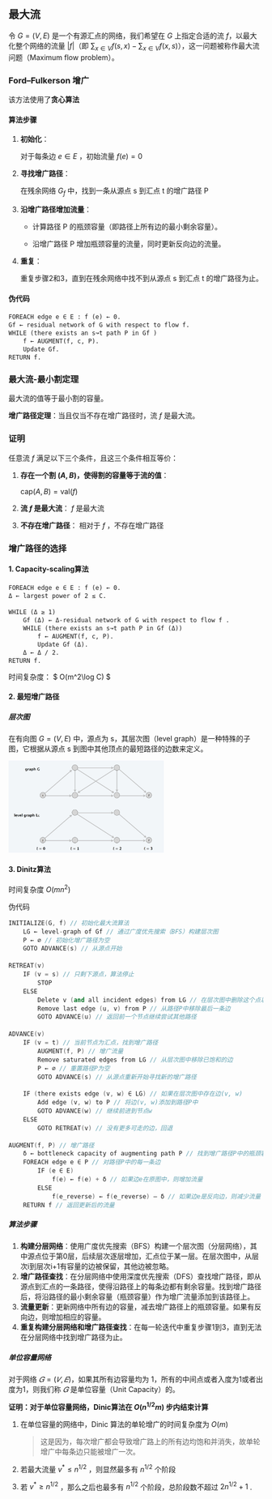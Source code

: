 ## 最大流

令 $G=(V,E)$ 是一个有源汇点的网络，我们希望在 $G$ 上指定合适的流 $f$，以最大化整个网络的流量 $|f|$（即 $\sum_{x \in V} f(s, x) - \sum_{x \in V} f(x, s)$），这一问题被称作最大流问题（Maximum flow problem）。

### Ford–Fulkerson 增广

该方法使用了**贪心算法** 

#### 算法步骤

1. **初始化**：

   对于每条边 $e \in E$ ，初始流量 $f(e) = 0$

2. **寻找增广路径**：

   在残余网络 $G_f$ 中，找到一条从源点 s 到汇点 t 的增广路径 P

3. **沿增广路径增加流量**：

   - 计算路径 P 的瓶颈容量（即路径上所有边的最小剩余容量）。

   - 沿增广路径 P 增加瓶颈容量的流量，同时更新反向边的流量。

4. **重复**：

   重复步骤2和3，直到在残余网络中找不到从源点 s 到汇点 t 的增广路径为止。

#### 伪代码

```
FOREACH edge e ∈ E : f (e) ← 0.
Gf ← residual network of G with respect to flow f.
WHILE (there exists an s↝t path P in Gf )
	f ← AUGMENT(f, c, P).
	Update Gf.
RETURN f.
```

### 最大流-最小割定理

最大流的值等于最小割的容量。

**增广路径定理**：当且仅当不存在增广路径时，流 $f$ 是最大流。

### 证明

任意流 $f$ 满足以下三个条件，且这三个条件相互等价：

1. **存在一个割 $(A, B)$，使得割的容量等于流的值**：
   
    $\text{cap}(A, B) = \text{val}(f)$ 
   
2. **流 $f$ 是最大流**：
    $f \text{ 是最大流}$ 

3. **不存在增广路径**：
   相对于 $f$ ，不存在增广路径

### 增广路径的选择

#### 1. Capacity-scaling算法

```
FOREACH edge e ∈ E : f (e) ← 0.
Δ ← largest power of 2 ≤ C.

WHILE (Δ ≥ 1)
	Gf (Δ) ← Δ-residual network of G with respect to flow f .
	WHILE (there exists an s↝t path P in Gf (Δ))
		f ← AUGMENT(f, c, P).
		Update Gf (Δ).
	Δ ← Δ / 2. 
RETURN f.
```

时间复杂度： $ O(m^2\log C) $

#### 2. 最短增广路径

##### 层次图

在有向图 $G=(V, E)$ 中，源点为 s，其层次图（level graph）是一种特殊的子图，它根据从源点 s 到图中其他顶点的最短路径的边数来定义。

<img src="../images/level graph.png" style="zoom:30%;margin-left: 0" />

#### 3. Dinitz算法

时间复杂度 $O(mn^2)$

伪代码

```c++
INITIALIZE(G, f) // 初始化最大流算法
    LG ← level-graph of Gf // 通过广度优先搜索（BFS）构建层次图
    P ← ∅ // 初始化增广路径为空
    GOTO ADVANCE(s) // 从源点开始

RETREAT(v) 
    IF (v = s) // 只剩下源点，算法停止
        STOP 
    ELSE
        Delete v (and all incident edges) from LG // 在层次图中删除这个点以及所有邻接边
        Remove last edge (u, v) from P // 从路径P中移除最后一条边
        GOTO ADVANCE(u) // 返回前一个节点继续尝试其他路径

ADVANCE(v) 
    IF (v = t) // 当前节点为汇点，找到增广路径
        AUGMENT(f, P) // 增广流量
        Remove saturated edges from LG // 从层次图中移除已饱和的边
        P ← ∅ // 重置路径P为空
        GOTO ADVANCE(s) // 从源点重新开始寻找新的增广路径

    IF (there exists edge (v, w) ∈ LG) // 如果在层次图中存在边(v, w)
        Add edge (v, w) to P // 将边(v, w)添加到路径P中
        GOTO ADVANCE(w) // 继续前进到节点w
    ELSE
        GOTO RETREAT(v) // 没有更多可走的边，回退

AUGMENT(f, P) // 增广路径
    δ ← bottleneck capacity of augmenting path P // 找到增广路径P中的瓶颈容量
    FOREACH edge e ∈ P // 对路径P中的每一条边
        IF (e ∈ E) 
            f(e) ← f(e) + δ // 如果边e在原图中，则增加流量
        ELSE 
            f(e_reverse) ← f(e_reverse) – δ // 如果边e是反向边，则减少流量
    RETURN f // 返回更新后的流量
```

##### 算法步骤

1. **构建分层网络**：使用广度优先搜索（BFS）构建一个层次图（分层网络），其中源点位于第0层，后续层次逐层增加，汇点位于某一层。在层次图中，从层次i到层次i+1有容量的边被保留，其他边被忽略。
2. **增广路径查找**：在分层网络中使用深度优先搜索（DFS）查找增广路径，即从源点到汇点的一条路径，使得沿路径上的每条边都有剩余容量。找到增广路径后，将沿路径的最小剩余容量（瓶颈容量）作为增广流量添加到该路径上。
3. **流量更新**：更新网络中所有边的容量，减去增广路径上的瓶颈容量。如果有反向边，则增加相应的容量。
4. **重复构建分层网络和增广路径查找**：在每一轮迭代中重复步骤1到3，直到无法在分层网络中找到增广路径为止。

##### 单位容量网络

对于网络 $𝐺=(𝑉,𝐸)$，如果其所有边容量均为 1，所有的中间点或者入度为1或者出度为1，则我们称 $𝐺$ 是单位容量（Unit Capacity）的。

**证明：对于单位容量网络，Dinic算法在 $O(n^{1/2}m)$ 步内结束计算**

1. 在单位容量的网络中，Dinic 算法的单轮增广的时间复杂度为 $O(m)$ 

   > 这是因为，每次增广都会导致增广路上的所有边均饱和并消失，故单轮增广中每条边只能被增广一次。

2. 若最大流量 $v^* \le n^{1/2}$ ，则显然最多有 $n^{1/2}$ 个阶段

3. 若 $v^* \ge n^{1/2}$ ，那么之后也最多有 $n^{1/2}$ 个阶段，总阶段数不超过 $2n^{1/2}+1$ . 
